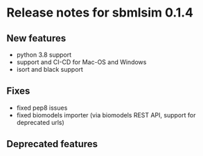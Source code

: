 # Release notes for sbmlsim 0.1.4

## New features
* python 3.8 support
* support and CI-CD for Mac-OS and Windows
* isort and black support

## Fixes
* fixed pep8 issues
* fixed biomodels importer (via biomodels REST API, support for deprecated urls)

## Deprecated features
